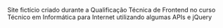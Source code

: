 Site fictício criado durante a Qualificação Técnica de Frontend no curso Técnico em Informática para Internet utilizando algumas APIs e jQuery